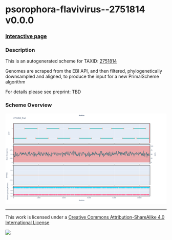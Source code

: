 # psorophora-flavivirus--2751814 v0.0.0

### [Interactive page](https://chrisgkent.github.io/schemes/psorophora-flavivirus--2751814-1000-v0.0.0)

### Description

This is an autogenerated scheme for TAXID: [2751814](https://www.ncbi.nlm.nih.gov/Taxonomy/Browser/wwwtax.cgi?mode=Info&id=2751814&lvl=3&lin=f&keep=1&srchmode=1&unlock)

Genomes are scraped from the EBI API, and then filtered, phylogenetically downsampled and aligned, to produce the input for a new PrimalScheme algorithm

For details please see preprint: TBD

### Scheme Overview

![Alt text](work/2751814_final.png '2751814_final.png')

------------------------------------------------------------------------

This work is licensed under a [Creative Commons Attribution-ShareAlike 4.0 International License](http://creativecommons.org/licenses/by-sa/4.0/) 

![](https://i.creativecommons.org/l/by-sa/4.0/88x31.png)